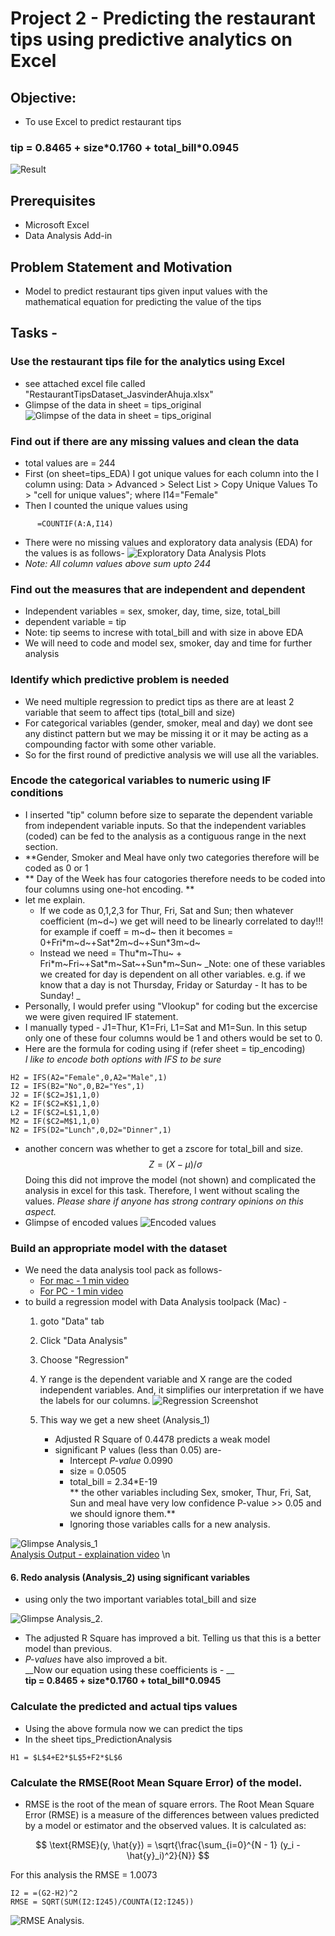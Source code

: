# Project 2 - Predicting the restaurant tips using predictive analytics on Excel
## Objective:
  - To use Excel to predict restaurant tips    
  
### __tip = 0.8465 + size\*0.1760 + total_bill\*0.0945__  

  ![Result](ResultAnalysis.png)  
  
## Prerequisites  
  - Microsoft Excel
  - Data Analysis Add-in

## Problem Statement and Motivation
  - Model to predict restaurant tips given input values with the mathematical equation for predicting the value of the tips
  
## Tasks - 

### Use the restaurant tips file for the analytics using Excel
 - see attached excel file called "RestaurantTipsDataset_JasvinderAhuja.xlsx"
 - Glimpse of the data in sheet = tips_original
![Glimpse of the data in sheet = tips_original](Data_glimpse.png)  

### Find out if there are any missing values and clean the data
  - total values are = 244
  - First (on sheet=tips_EDA) I got unique values for each column into the I column using: Data > Advanced > Select List > Copy Unique Values To > "cell for unique values"; where I14="Female"
  - Then I counted the unique values using 
```
      =COUNTIF(A:A,I14)
```
  - There were no missing values and exploratory data analysis (EDA) for the values is as follows-
![Exploratory Data Analysis Plots](ValuesAnalysis.png)
  - *Note: All column values above sum upto 244*

### Find out the measures that are independent and dependent
  - Independent variables = sex, smoker, day, time, size, total_bill
  - dependent variable = tip
  - Note: tip seems to increse with total_bill and with size in above EDA
  - We will need to code and model sex, smoker, day and time for further analysis

### Identify which predictive problem is needed
  - We need multiple regression to predict tips as there are at least 2 variable that seem to affect tips (total_bill and size)
  - For categorical variables (gender, smoker, meal and day) we dont see any distinct pattern but we may be missing it or it may be acting as a compounding factor with some other variable. 
  - So for the first round of predictive analysis we will use all the variables.

### Encode the categorical variables to numeric using IF conditions
  - I inserted "tip" column before size to separate the dependent variable from independent variable inputs. So that the independent variables (coded) can be fed to the analysis as a contiguous range in the next section.
  - **Gender, Smoker and Meal have only two categories therefore will be coded as 0 or 1
  - ** Day of the Week has four catogories therefore needs to be coded into four columns using one-hot encoding. **
  - let me explain. 
      - If we code as 0,1,2,3 for Thur, Fri, Sat and Sun; then whatever coefficient (m~d~) we get will need to be linearly correlated to day!!! for example if coeff = m~d~ then it becomes = 0+Fri\*m~d~+Sat\*2m~d~+Sun\*3m~d~
      - Instead we need = Thu\*m~Thu~ + Fri\*m~Fri~+Sat\*m~Sat~+Sun\*m~Sun~ 
_Note: one of these variables we created for day is dependent on all other variables. e.g. if we know that a day is not Thursday, Friday or Saturday - It has to be Sunday! _       
  - Personally, I would prefer using "Vlookup" for coding but the excercise we were given required IF statement. 
  - I manually typed - J1=Thur, K1=Fri, L1=Sat and M1=Sun. In this setup only one of these four columns would be 1 and others would be set to 0.
  - Here are the formula for coding using if (refer sheet = tip_encoding)  
     _I like to encode both options with IFS to be sure_


```
H2 = IFS(A2="Female",0,A2="Male",1)
I2 = IFS(B2="No",0,B2="Yes",1)
J2 = IF($C2=J$1,1,0)
K2 = IF($C2=K$1,1,0)
L2 = IF($C2=L$1,1,0)
M2 = IF($C2=M$1,1,0)
N2 = IFS(D2="Lunch",0,D2="Dinner",1)
```
 - another concern was whether to get a zscore for total_bill and size. $$Z = (X - μ) / σ $$ Doing this did not improve the model (not shown) and complicated the analysis in excel for this task. Therefore, I went without scaling the values. _Please share if anyone has strong contrary opinions on this aspect._
 - Glimpse of encoded values 
![Encoded values](EncodedValues.png)

### Build an appropriate model with the dataset
 - We need the data analysis tool pack as follows-  
    - [For mac - 1 min video](https://www.youtube.com/watch?v=fxRyunAQR48)  
    - [For PC - 1 min video](https://www.youtube.com/watch?v=LZnBlQKZVdY)  
 - to build a regression model with Data Analysis toolpack (Mac) -
    1. goto "Data" tab
    2. Click "Data Analysis"
    3. Choose "Regression"
    4. Y range is the dependent variable and X range are the coded independent variables. And, it simplifies our interpretation if we have the labels for our columns. 
![Regression Screenshot](Regression_How.png)  


    5. This way we get a new sheet (Analysis_1)
    
        - Adjusted R Square of 0.4478 predicts a weak model  
        - significant P values (less than 0.05) are-  
            - Intercept _P-value_ 0.0990   
            - size = 0.0505  
            - total_bill = 2.34*E-19  
            ** the other variables including Sex, smoker, Thur, Fri, Sat, Sun and meal have very low confidence P-value >> 0.05 and we should ignore them.**  
            - Ignoring those variables calls for a new analysis.  
            
![Glimpse Analysis_1](Analysis_1.png)   
[Analysis Output - explaination video](https://www.statisticshowto.com/probability-and-statistics/excel-statistics/excel-regression-analysis-output-explained/)   \n  



####    6. Redo analysis (Analysis_2) using significant variables  
  - using only the two important variables total_bill and size   

![Glimpse Analysis_2](Analysis_2.png).  


  - The adjusted R Square has improved a bit. Telling us that this is a better model than previous.  
  - _P-values_ have also improved a bit.  
__Now our equation using these coefficients is - __  
  __tip = 0.8465 + size\*0.1760 + total_bill\*0.0945__  

### Calculate the predicted and actual tips values
  - Using the above formula now we can predict the tips
  - In the sheet tips_PredictionAnalysis 

```
H1 = $L$4+E2*$L$5+F2*$L$6
```

### Calculate the RMSE(Root Mean Square Error) of the model. 
  - RMSE is the root of the mean of square errors.
The Root Mean Square Error (RMSE) is a measure of the differences between values predicted by a model or estimator and the observed values. It is calculated as:

$$ \text{RMSE}(y, \hat{y}) = \sqrt{\frac{\sum_{i=0}^{N - 1} (y_i - \hat{y}_i)^2}{N}} $$

For this analysis the RMSE = 1.0073
```
I2 = =(G2-H2)^2
RMSE = SQRT(SUM(I2:I245)/COUNTA(I2:I245))

```
![RMSE Analysis](PredictionFormula.png). 





